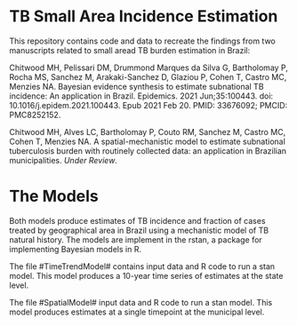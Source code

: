 # TB Small Area Incidence Estimation
This repository contains code and data to recreate the findings from two manuscripts related to small aread TB burden estimation in Brazil: 

Chitwood MH, Pelissari DM, Drummond Marques da Silva G, Bartholomay P, Rocha MS, Sanchez M, Arakaki-Sanchez D, Glaziou P, Cohen T, Castro MC, Menzies NA. Bayesian evidence synthesis to estimate subnational TB incidence: An application in Brazil. Epidemics. 2021 Jun;35:100443. doi: 10.1016/j.epidem.2021.100443. Epub 2021 Feb 20. PMID: 33676092; PMCID: PMC8252152.

Chitwood MH, Alves LC, Bartholomay P, Couto RM, Sanchez M, Castro MC, Cohen T, Menzies NA. A spatial-mechanistic model to estimate subnational tuberculosis burden with routinely collected data: an application in Brazilian municipalities. *Under Review*.

# The Models

Both models produce estimates of TB incidence and fraction of cases treated by geographical area in Brazil using a mechanistic model of TB natural history. The models are implement in the rstan, a package for implementing Bayesian models in R. 

The file #TimeTrendModel# contains input data and R code to run a stan model. This model produces a 10-year time series of estimates at the state level. 

The file #SpatialModel# input data and R code to run a stan model. This model produces estimates at a single timepoint at the municipal level.
